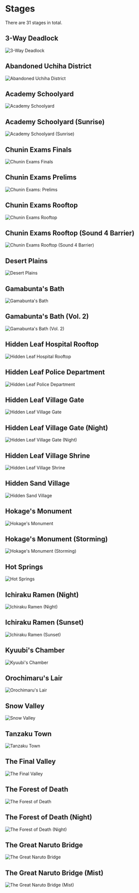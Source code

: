 # Stages
There are 31 stages in total.

## 3-Way Deadlock
![3-Way Deadlock](/images/3_way_deadlock.png?raw=true "3-Way Deadlock")

## Abandoned Uchiha District
![Abandoned Uchiha District](/images/abandoned_uchiha_district.png?raw=true "Abandoned Uchiha District")

## Academy Schoolyard
![Academy Schoolyard](/images/academy_schoolyard.png?raw=true "Academy Schoolyard")

## Academy Schoolyard (Sunrise)
![Academy Schoolyard (Sunrise)](/images/academy_sunrise_schoolyard.png?raw=true "Academy Schoolyard (Sunrise)")

## Chunin Exams Finals
![Chunin Exams Finals](/images/chunin_exams_finals.png?raw=true "Chunin Exams Finals")

## Chunin Exams Prelims
![Chunin Exams: Prelims](/images/chunin_exams_prelims.png?raw=true "Chunin Exams: Prelims")

## Chunin Exams Rooftop
![Chunin Exams Rooftop](/images/chunin_exams_rooftop.png?raw=true "Chunin Exams Rooftop")

## Chunin Exams Rooftop (Sound 4 Barrier) 
![Chunin Exams Rooftop (Sound 4 Barrier)](/images/chunin_exams_rooftop_sound_4.png?raw=true "Chunin Exams Rooftop (Sound 4 Barrier)")

## Desert Plains
![Desert Plains](/images/desert_plains.png?raw=true "Desert Plains")

## Gamabunta's Bath
![Gamabunta's Bath](/images/gamabuntas_bath.png?raw=true "Gamabunta's Bath")

## Gamabunta's Bath (Vol. 2)
![Gamabunta's Bath (Vol. 2)](/images/gamabuntas_bath_2.png?raw=true "Gamabunta's Bath (Vol. 2)")

## Hidden Leaf Hospital Rooftop
![Hidden Leaf Hospital Rooftop](/images/hidden_leaf_hospital_rooftop.png?raw=true "Hidden Leaf Hospital Rooftop")

## Hidden Leaf Police Department
![Hidden Leaf Police Department](/images/hidden_leaf_police_department.png?raw=true "Hidden Leaf Police Department")

## Hidden Leaf Village Gate
![Hidden Leaf Village Gate](/images/hidden_leaf_village_gate.png?raw=true "Hidden Leaf Village Gate")

## Hidden Leaf Village Gate (Night)
![Hidden Leaf Village Gate (Night)](/images/hidden_leaf_village_gate_night.png?raw=true "Hidden Leaf Village Gate (Night)")

## Hidden Leaf Village Shrine
![Hidden Leaf Village Shrine](/images/hidden_leaf_village_shrine.png?raw=true "Hidden Leaf Village Shrine")

## Hidden Sand Village
![Hidden Sand Village](/images/hidden_sand_village.png?raw=true "Hidden Sand Village")

## Hokage's Monument
![Hokage's Monument](/images/hokages_monument.png?raw=true "Hokage's Monument")

## Hokage's Monument (Storming)
![Hokage's Monument (Storming)](/images/hokages_monument_storming.png?raw=true "Hokage's Monument (Storming)")

## Hot Springs
![Hot Springs](/images/hot_springs.png?raw=true "Hot Springs")

## Ichiraku Ramen (Night)
![Ichiraku Ramen (Night)](/images/ichiraku_ramen_night.png?raw=true "Ichiraku Ramen (Night)")

## Ichiraku Ramen (Sunset)
![Ichiraku Ramen (Sunset)](/images/ichiraku_ramen_sunset.png?raw=true "Ichiraku Ramen (Sunset)")

## Kyuubi's Chamber
![Kyuubi's Chamber](/images/kyuubis_chamber.png?raw=true "Kyuubi's Chamber")

## Orochimaru's Lair
![Orochimaru's Lair](/images/orochimarus_lair.png?raw=true "Orochimaru's Lair")

## Snow Valley
![Snow Valley](/images/snow_valley.png?raw=true "Snow Valley")

## Tanzaku Town
![Tanzaku Town](/images/tanzaku_town.png?raw=true "Tanzaku Town")

## The Final Valley
![The Final Valley](/images/the_final_valley.png?raw=true "The Final Valley")

## The Forest of Death
![The Forest of Death](/images/the_forest_of_death.png?raw=true "The Forest of Death")

## The Forest of Death (Night)
![The Forest of Death (Night)](/images/the_forest_of_death_night.png?raw=true "The Forest of Death (Night)")

## The Great Naruto Bridge
![The Great Naruto Bridge](/images/the_great_naruto_bridge.png?raw=true "The Great Naruto Bridge")

## The Great Naruto Bridge (Mist)
![The Great Naruto Bridge (Mist)](/images/the_great_naruto_bridge_mist.png?raw=true "The Great Naruto Bridge (Mist)")
